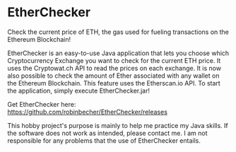 # EtherChecker
Check the current price of ETH, the gas used for fueling transactions on the Ethereum Blockchain!

EtherChecker is an easy-to-use Java application that lets you choose which Cryptocurrency Exchange you want to check for the current ETH price. It uses the Cryptowat.ch API to read the prices on each exchange.
It is now also possible to check the amount of Ether associated with any wallet on the Ethereum Blockchain.
This feature uses the Etherscan.io API.
To start the application, simply execute EtherChecker.jar!

Get EtherChecker here: 
https://github.com/robinbecher/EtherChecker/releases

This hobby project's purpose is mainly to help me practice my Java skills.
If the software does not work as intended, please contact me.
I am not responsible for any problems that the use of EtherChecker entails.
